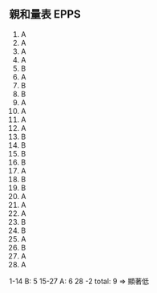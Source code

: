 ## 親和量表 EPPS
1. A
2. A
3. A
4. A
5. B
6. A
7. B
8. B
9. A
10. A
11. A
12. A
13. B
14. B
15. B
16. B
17. A
18. B
19. B
20. A
21. A
22. A
23. B
24. B
25. A
26. B
27. A
28. A

1-14 B: 5
15-27 A: 6
28 -2
total: 9 => 顯著低